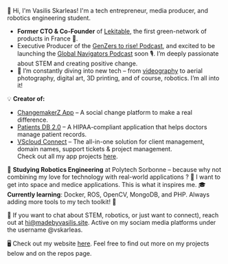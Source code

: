 👋 Hi, I'm Vasilis Skarleas! I'm a tech entrepreneur, media producer, and robotics engineering student. 

- **Former CTO & Co-Founder** of [Lekitable](https://www.lekitable.fr), the first green-network of products in France 🌱. 
- Executive Producer of the [GenZers to rise! Podcast](https://podcast.changemakerz.org/), and excited to be launching the [Global Navigators Podcast](https://globalnavigators.eu/) soon 🎙️. I’m deeply passionate about STEM and creating positive change.
- 🚀 I’m constantly diving into new tech – from [videography](https://www.youtube.com/@madebyvasilis) to aerial photography, digital art, 3D printing, and of course, robotics. I’m all into it!
  
💡 **Creator of:**  
  - [ChangemakerZ App](https://podcast.changemakerz.org/changemakerz) – A social change platform to make a real difference.  
  - [Patients DB 2.0](https://madebyvasilis.site/apps) – A HIPAA-compliant application that helps doctors manage patient records.  
  - [VScloud Connect](https://cloud.madebyvasilis.site) – The all-in-one solution for client management, domain names, support tickets & project management.  
  Check out all my app projects [here](https://madebyvasilis.site/portfolio).

📐 **Studying Robotics Engineering** at Polytech Sorbonne – because why not combining my love for technology with real-world applications ? 🤖  I want to get into space and medice applications. This is what it inspires me.
🎓 **Currently learning**: Docker, ROS, OpenCV, MongoDB, and PHP. Always adding more tools to my tech toolkit! 🔧

💬 If you want to chat about STEM, robotics, or just want to connect), reach out at [hi@madebyvasilis.site](mailto:hi@madebyvasilis.site). Active on my sociam media platforms under the username @vskarleas.

🖥 Check out my website [here](https://www.madebyvasilis.site/about). Feel free to find out more on my projects below and on the repos page.
